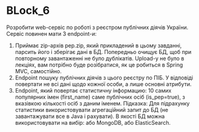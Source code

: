 # BLock_6

Розробити web-сервіс по роботі з реєстром публічних діячів України.
Сервіс повинен мати 3 endpoint-и:
1. Приймає zip-архів pep.zip, який прикладений в цьому завданні, парсить його і зберігає дані в БД. Попередньо очищує БД, щоб при повторному завантаженні не було дублікатів. Upload-у не було в лекціях, вам потрібно буде розібратися, як це робиться в Spring MVC, самостійно.
2. Endpoint пошуку публічних діячів з цього реєстру по ПІБ. У відповіді повертати не всі дані щодо кожної особи, а лише основні атрибути.
3. Endpoint, який повертає статистичну інформацию: 10 самих популярних імен (first_name) саме публічних осіб (is_pep=true), з вказівкою кількості осіб з даним іменем. Підказка: Для підрахунку статистики використовувати агрегаційний запит до БД (не завантажувати все в Java і рахувати).
   В якості БД можна використовувати на вибір: або MongoDB, або ElasticSearch.